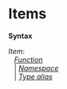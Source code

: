 # Items

<div style="background-color: rgba(255, 255, 255, 0.15);">
<strong>Syntax</strong>

*Item*: <br />
 &nbsp;&nbsp; [*Function*](./functions.md) <br/>
 &nbsp;&nbsp; | [*Namespace*](./namespaces.md) <br/>
 &nbsp;&nbsp; | [*Type alias*](./type_aliases.md)
</div>
